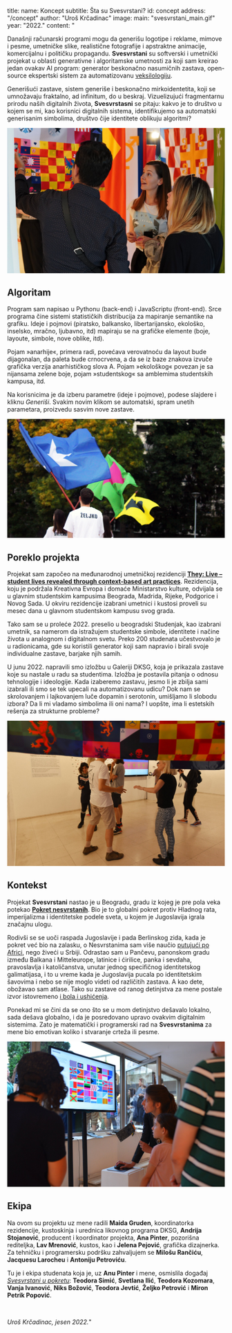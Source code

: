 title:
    name: Koncept 
    subtitle: Šta su Svesvrstani?
id: concept
address: "/concept"
author: "Uroš Krčadinac"
image:
    main: "svesvrstani_main.gif"
year: "2022."
content: "<p class='regular'>Današnji računarski programi mogu da generišu logotipe i reklame, mimove i pesme, umetničke slike, realistične fotografije i apstraktne animacije, komercijalnu i političku propagandu. <strong>Svesvrstani</strong> su softverski i umetnički projekat u oblasti generativne i algoritamske umetnosti za koji sam kreirao jedan ovakav AI program: generator beskonačno nasumičnih zastava, open-source ekspertski sistem za automatizovanu <a href='https://sr.wikipedia.org/sr-el/%D0%92%D0%B5%D0%BA%D1%81%D0%B8%D0%BB%D0%BE%D0%BB%D0%BE%D0%B3%D0%B8%D1%98%D0%B0' target='_blank'>veksilologiju</a>.</p>
    <p class='regular'>Generišući zastave, sistem generiše i beskonačno mirkoidentetita, koji se umnožavaju fraktalno, ad infinitum, do u beskraj. Vizuelizujući fragmentarnu prirodu naših digitalnih života, <strong>Svesvrstasni</strong> se pitaju: kakvo je to društvo u kojem se mi, kao korisnici digitalnih sistema, identifikujemo sa automatski generisanim simbolima, društvo čije identitete oblikuju algoritmi?</p>
    <div class='img-container'>
        <img src='/static/space/svesvrstani/media/izlozba_dksg_000.jpg'>
    </div>
    <h2 class='regular'>Algoritam</h2>
    <p class='regular'>Program sam napisao u Pythonu (back-end) i JavaScriptu (front-end). Srce programa čine sistemi statističkih distribucija za mapiranje semantike na grafiku. Ideje i pojmovi (piratsko, balkansko, libertarijansko, ekološko, inselsko, mračno, ljubavno, itd) mapiraju se na grafičke elemente (boje, layoute, simbole, nove oblike, itd).</p>
    <p class='regular'>Pojam »anarhije«, primera radi, povećava verovatnoću da layout bude dijagonalan, da paleta bude crnocrvena, a da se iz baze znakova izvuče grafička verzija anarhističkog slova A. Pojam »ekološkog« povezan je sa nijansama zelene boje, pojam »studentskog« sa amblemima studentskih kampusa, itd.</p>
    <p class='regular'>Na korisnicima je da izberu parametre (ideje i pojmove), podese slajdere i kliknu <em>Generiši</em>. Svakim novim klikom se automatski, spram unetih parametara, proizvedu sasvim nove zastave.</p>
    <div class='img-container'>
        <img src='/static/space/svesvrstani/media/upokretu.jpg'>
    </div>
    <h2 class='regular'>Poreklo projekta</h2>
    <p class='regular'>Projekat sam započeo na međunarodnoj umetničkoj rezidenciji <a href='https://theylive.eu/' target='_blank'><strong>They: Live – student lives revealed through context-based art practices</strong></a>. Rezidencija, koju je podržala Kreativna Evropa i domaće Ministarstvo kulture, odvijala se u glavnim studentskim kampusima Beograda, Madrida, Rijeke, Podgorice i Novog Sada. U okviru rezidencije izabrani umetnici i kustosi proveli su mesec dana u glavnom studentskom kampusu svog grada.</p>
    <p class='regular'>Tako sam se u proleće 2022. preselio u beogradski Studenjak, kao izabrani umetnik, sa namerom da istražujem studentske simbole, identitete i načine života u analognom i digitalnom svetu. Preko 200 studenata učestvovalo je u radionicama, gde su koristili generator koji sam napravio i birali svoje individualne zastave, barjake njih samih.</p>
    <p class='regular'>U junu 2022. napravili smo izložbu u Galeriji DKSG, koja je prikazala zastave koje su nastale u radu sa studentima. Izložba je postavila pitanja o odnosu tehnologije i ideologije. Kada izaberemo zastavu, jesmo li je zbilja sami izabrali ili smo se tek upecali na automatizovanu udicu? Dok nam se skrolovanjem i lajkovanjem luče dopamin i serotonin, umišljamo li slobodu izbora? Da li mi vladamo simbolima ili oni nama? I uopšte, ima li estetskih rešenja za strukturne probleme?</p>
    <div class='img-container'>
        <img src='/static/space/svesvrstani/media/izlozba_dksg_001.jpg'>
    </div>
    <h2 class='regular'>Kontekst</h2>
    <p class='regular'>Projekat <strong>Svesvrstani</strong> nastao je u Beogradu, gradu iz kojeg je pre pola veka potekao <strong><a href='https://sh.wikipedia.org/wiki/Pokret_nesvrstanih' target='_blank'>Pokret nesvrstanih</a></strong>. Bio je to globalni pokret protiv Hladnog rata, imperijalizma i identitetske podele sveta, u kojem je Jugoslavija igrala značajnu ulogu.</p>
    <p class='regular'>Rodivši se se uoči raspada Jugoslavije i pada Berlinskog zida, kada je pokret već bio na zalasku, o Nesvrstanima sam više naučio <a href='/rad/projekti/bantustan-book/' target='_blank'>putujući po Africi</a>, nego živeći u Srbiji. Odrastao sam u Pančevu, panonskom gradu između Balkana i Mitteleurope, latinice i ćirilice, panka i sevdaha, pravoslavlja i katoličanstva, unutar jednog specifičnog identitetskog galimatijasa, i to u vreme kada je Jugoslavija pucala po identitetskim šavovima i nebo se nije moglo videti od različitih zastava. A kao dete, obožavao sam atlase. Tako su zastave od ranog detinjstva za mene postale izvor istovremeno <a href='/rad/sveska/bantustan-interactive-exhibition/' target='_blank'>i bola i ushićenja</a>.</p>
    <p class='regular'>Ponekad mi se čini da se ono što se u mom detinjstvo dešavalo lokalno, sada dešava globalno, i da je posredovano upravo ovakvim digitalnim sistemima. Zato je matematički i programerski rad na <strong>Svesvrstanima</strong> za mene bio emotivan koliko i stvaranje crteža ili pesme.</p>
    <div class='img-container'>
        <img src='/static/space/svesvrstani/media/izlozba_dksg_002.jpg'>
    </div>
    <h2 class='regular'>Ekipa</h2>
    <p class='regular'>Na ovom su projektu uz mene radili <strong>Maida Gruden</strong>, koordinatorka rezidencije, kustoskinja i urednica likovnog programa DKSG, <strong>Andrija Stojanović</strong>, producent i koordinator projekta, <strong>Ana Pinter</strong>, pozorišna rediteljka, <strong>Lav Mrenović</strong>, kustos, kao i <strong>Jelena Pejović</strong>, grafička dizajnerka. Za tehničku i programersku podršku zahvaljujem se <strong>Milošu Rančiću</strong>, <strong>Jacquesu Larocheu</strong> i <strong>Antoniju Petroviću</strong>.</p>
    <p class='regular'>Tu je i ekipa studenata koja je, uz <strong>Anu Pinter</strong> i mene, osmislila događaj <a href='/svesvrstani/exhibitions/u-pokretu'><em>Svesvrstani u pokretu</em></a>: <strong>Teodora Simić</strong>, <strong>Svetlana Ilić</strong>, <strong>Teodora Kozomara</strong>, <strong>Vanja Ivanović</strong>, <strong>Niks Božović</strong>, <strong>Teodora Jevtić</strong>, <strong>Željko Petrović</strong> i <strong>Miron Petrik Popović</strong>.</p>
    <br>
    <p class='regular'><em>Uroš Krčadinac, jesen 2022.</em>"